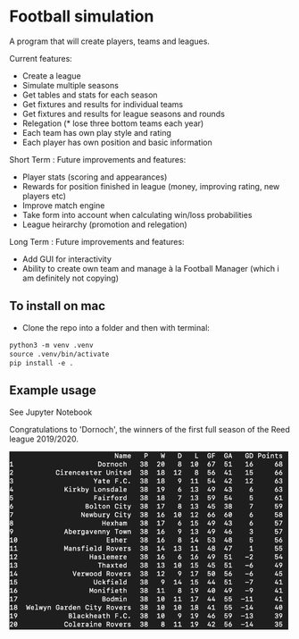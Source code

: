 
# Football simulation

A program that will create players, teams and leagues.

Current features:
- Create a league
- Simulate multiple seasons
- Get tables and stats for each season
- Get fixtures and results for individual teams
- Get fixtures and results for league seasons and rounds
- Relegation (* lose three bottom teams each year)
- Each team has own play style and rating
- Each player has own position and basic information 

Short Term : Future improvements and features:
- Player stats (scoring and appearances)
- Rewards for position finished in league (money, improving rating, new players etc)
- Improve match engine 
- Take form into account when calculating win/loss probabilities
- League heirarchy (promotion and relegation)

Long Term : Future improvements and features:
- Add GUI for interactivity
- Ability to create own team and manage à la Football Manager (which i am definitely not copying)

## To install on mac

- Clone the repo into a folder and then with terminal:

```
python3 -m venv .venv
source .venv/bin/activate
pip install -e .
```

## Example usage  

See Jupyter Notebook

Congratulations to 'Dornoch', the winners of the first full season of the Reed league 2019/2020.


<img src="https://github.com/jr-42/football_simulation/blob/develop/images/league.png" alt="drawing" width="500"/>

